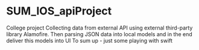 # SUM_IOS_apiProject
College project 
  Collecting data from external API using external third-party library Alamofire.
  Then parsing JSON data into local models
  and in the end deliver this models into UI
To sum up - just some playing with swift
